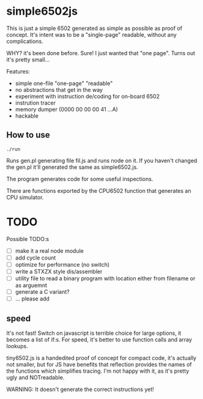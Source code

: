 # simple6502js

This is just a simple 6502 generated as simple as possible as proof of concept. It's intent was to be a "single-page" readable, without any complications.

WHY? it's been done before. Sure! I just wanted that "one page". Turns out it's pretty small...

Features:
- simple one-file "one-page" "readable"
- no abstractions that get in the way
- experiment with instruction de/coding for on-board 6502
- instrution tracer
- memory dumper (0000  00 00 00 41  ...A)
- hackable

## How to use

    ./run

Runs gen.pl generating file fil.js and runs node on it. If you haven't changed the gen.pl it'll generated the same as simple6502.js.

The program generates code for some useful inspections.

There are functions exported by the CPU6502 function that generates an CPU simulator.

# TODO

Possible TODO:s
- [ ] make it a real node module
- [ ] add cycle count
- [ ] optimize for performance (no switch)
- [ ] write a STXZX style dis/assembler
- [ ] utility file to read a binary program with location either from filename or as arguemnt
- [ ] generate a C variant?
- [ ] ... please add

## speed

It's not fast! Switch on javascript is terrible choice for large options, it becomes a list of if:s. For speed, it's better to use function calls and array lookups.

tiny6502.js is a handedited proof of concept for compact code, it's actually not smaller, but for JS have benefits that reflection provides the names of the functions which simplifies tracing. I'm not happy with it, as it's pretty ugly and NOTreadable.

WARNING: It doesn't generate the correct instructions yet!

